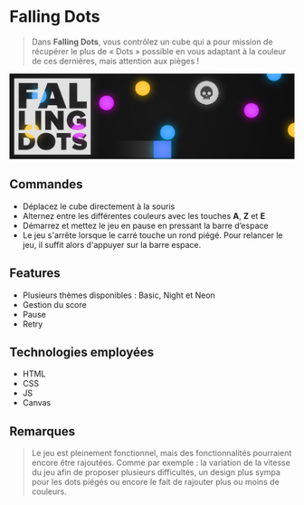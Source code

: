 # Falling Dots
> Dans **Falling Dots**, vous contrôlez un cube qui a pour mission de récupérer le plus de « Dots » possible en vous adaptant à la couleur de ces dernières, mais attention aux pièges !

!["Falling DOTS"](banner.jpg)

## Commandes    
* Déplacez le cube directement à la souris
* Alternez entre les différentes couleurs avec les touches **A**, **Z** et **E**
* Démarrez et mettez le jeu en pause en pressant la barre d’espace
* Le jeu s'arrête lorsque le carré touche un rond piégé. Pour relancer le jeu, il suffit alors d'appuyer sur la barre espace.

## Features
* Plusieurs thèmes disponibles : Basic, Night et Neon
* Gestion du score
* Pause
* Retry

## Technologies employées
* HTML
* CSS
* JS
* Canvas

## Remarques
> Le jeu est pleinement fonctionnel, mais des fonctionnalités pourraient encore être rajoutées. Comme par exemple : la variation de la vitesse du jeu afin de proposer plusieurs difficultés, un design plus sympa pour les dots piégés ou encore le fait de rajouter plus ou moins de couleurs.
